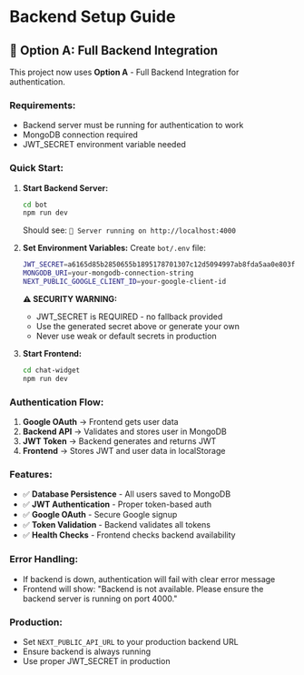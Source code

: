 # Backend Setup Guide

## 🚀 **Option A: Full Backend Integration**

This project now uses **Option A** - Full Backend Integration for authentication.

### **Requirements:**
- Backend server must be running for authentication to work
- MongoDB connection required
- JWT_SECRET environment variable needed

### **Quick Start:**

1. **Start Backend Server:**
   ```bash
   cd bot
   npm run dev
   ```
   Should see: `🚀 Server running on http://localhost:4000`

2. **Set Environment Variables:**
   Create `bot/.env` file:
   ```bash
   JWT_SECRET=a6165d85b2850655b1895178701307c12d5094997ab8fda5aa0e803ff2678175be4961cf79c1e2389fe935c821025abd76c5fb8e350e0f7a6b5328065d86e9ed
   MONGODB_URI=your-mongodb-connection-string
   NEXT_PUBLIC_GOOGLE_CLIENT_ID=your-google-client-id
   ```
   
   **⚠️ SECURITY WARNING:** 
   - JWT_SECRET is REQUIRED - no fallback provided
   - Use the generated secret above or generate your own
   - Never use weak or default secrets in production

3. **Start Frontend:**
   ```bash
   cd chat-widget
   npm run dev
   ```

### **Authentication Flow:**
1. **Google OAuth** → Frontend gets user data
2. **Backend API** → Validates and stores user in MongoDB
3. **JWT Token** → Backend generates and returns JWT
4. **Frontend** → Stores JWT and user data in localStorage

### **Features:**
- ✅ **Database Persistence** - All users saved to MongoDB
- ✅ **JWT Authentication** - Proper token-based auth
- ✅ **Google OAuth** - Secure Google signup
- ✅ **Token Validation** - Backend validates all tokens
- ✅ **Health Checks** - Frontend checks backend availability

### **Error Handling:**
- If backend is down, authentication will fail with clear error message
- Frontend will show: "Backend is not available. Please ensure the backend server is running on port 4000."

### **Production:**
- Set `NEXT_PUBLIC_API_URL` to your production backend URL
- Ensure backend is always running
- Use proper JWT_SECRET in production
